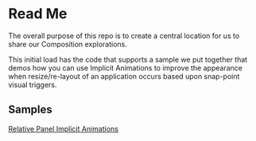 # Read Me #

The overall purpose of this repo is to create a central location for us to share our Composition explorations.

This initial load has the code that supports a sample we put together that demos how you can use Implicit Animations to improve the appearance when resize/re-layout of an application occurs based upon snap-point visual triggers.

## Samples ##

[Relative Panel Implicit Animations](./Samples/RelativePanelImplicitAnimation/RelativePanelImplicitAnimation/Readme.md)
